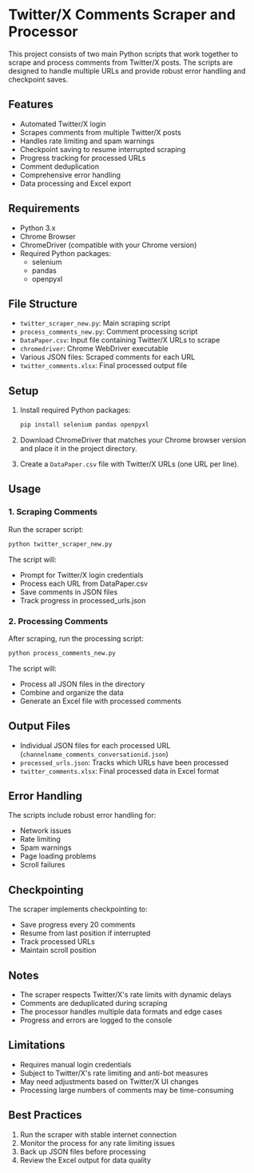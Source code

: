 # Twitter/X Comments Scraper and Processor

This project consists of two main Python scripts that work together to scrape and process comments from Twitter/X posts. The scripts are designed to handle multiple URLs and provide robust error handling and checkpoint saves.

## Features

- Automated Twitter/X login
- Scrapes comments from multiple Twitter/X posts
- Handles rate limiting and spam warnings
- Checkpoint saving to resume interrupted scraping
- Progress tracking for processed URLs
- Comment deduplication
- Comprehensive error handling
- Data processing and Excel export

## Requirements

- Python 3.x
- Chrome Browser
- ChromeDriver (compatible with your Chrome version)
- Required Python packages:
  - selenium
  - pandas
  - openpyxl

## File Structure

- `twitter_scraper_new.py`: Main scraping script
- `process_comments_new.py`: Comment processing script
- `DataPaper.csv`: Input file containing Twitter/X URLs to scrape
- `chromedriver`: Chrome WebDriver executable
- Various JSON files: Scraped comments for each URL
- `twitter_comments.xlsx`: Final processed output file

## Setup

1. Install required Python packages:
   ```bash
   pip install selenium pandas openpyxl
   ```

2. Download ChromeDriver that matches your Chrome browser version and place it in the project directory.

3. Create a `DataPaper.csv` file with Twitter/X URLs (one URL per line).

## Usage

### 1. Scraping Comments

Run the scraper script:
```bash
python twitter_scraper_new.py
```

The script will:
- Prompt for Twitter/X login credentials
- Process each URL from DataPaper.csv
- Save comments in JSON files
- Track progress in processed_urls.json

### 2. Processing Comments

After scraping, run the processing script:
```bash
python process_comments_new.py
```

The script will:
- Process all JSON files in the directory
- Combine and organize the data
- Generate an Excel file with processed comments

## Output Files

- Individual JSON files for each processed URL (`channelname_comments_conversationid.json`)
- `processed_urls.json`: Tracks which URLs have been processed
- `twitter_comments.xlsx`: Final processed data in Excel format

## Error Handling

The scripts include robust error handling for:
- Network issues
- Rate limiting
- Spam warnings
- Page loading problems
- Scroll failures

## Checkpointing

The scraper implements checkpointing to:
- Save progress every 20 comments
- Resume from last position if interrupted
- Track processed URLs
- Maintain scroll position

## Notes

- The scraper respects Twitter/X's rate limits with dynamic delays
- Comments are deduplicated during scraping
- The processor handles multiple data formats and edge cases
- Progress and errors are logged to the console

## Limitations

- Requires manual login credentials
- Subject to Twitter/X's rate limiting and anti-bot measures
- May need adjustments based on Twitter/X UI changes
- Processing large numbers of comments may be time-consuming

## Best Practices

1. Run the scraper with stable internet connection
2. Monitor the process for any rate limiting issues
3. Back up JSON files before processing
4. Review the Excel output for data quality
